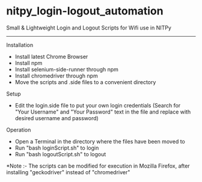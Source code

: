 # nitpy_login-logout_automation
Small & Lightweight Login and Logout Scripts for Wifi use in NITPy

----------------------------------------------------------------------------------------------------------------

Installation

- Install latest Chrome Browser
- Install npm
- Install selenium-side-runner through npm
- Install chromedriver through npm
- Move the scripts and .side files to a convenient directory

Setup

- Edit the login.side file to put your own login credentials
  (Search for "Your Username" and "Your Password" text in the file and replace with desired username and password)

Operation

- Open a Terminal in the directory where the files have been moved to
- Run "bash loginScript.sh" to login
- Run "bash logoutScript.sh" to logout

*Note :- The scripts can be modified for execution in Mozilla Firefox, after installing "geckodriver" instead of "chromedriver"
